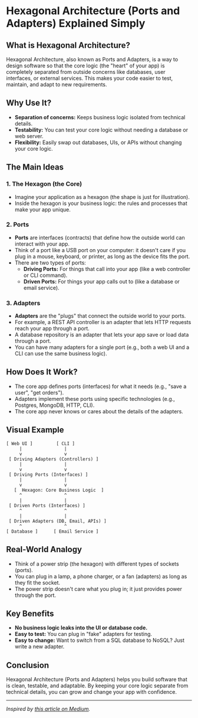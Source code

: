 # Hexagonal Architecture (Ports and Adapters) Explained Simply

## What is Hexagonal Architecture?

Hexagonal Architecture, also known as Ports and Adapters, is a way to design software so that the core logic (the "heart" of your app) is completely separated from outside concerns like databases, user interfaces, or external services. This makes your code easier to test, maintain, and adapt to new requirements.

## Why Use It?
- **Separation of concerns:** Keeps business logic isolated from technical details.
- **Testability:** You can test your core logic without needing a database or web server.
- **Flexibility:** Easily swap out databases, UIs, or APIs without changing your core logic.

## The Main Ideas

### 1. The Hexagon (the Core)
- Imagine your application as a hexagon (the shape is just for illustration).
- Inside the hexagon is your business logic: the rules and processes that make your app unique.

### 2. Ports
- **Ports** are interfaces (contracts) that define how the outside world can interact with your app.
- Think of a port like a USB port on your computer: it doesn't care if you plug in a mouse, keyboard, or printer, as long as the device fits the port.
- There are two types of ports:
  - **Driving Ports:** For things that call into your app (like a web controller or CLI command).
  - **Driven Ports:** For things your app calls out to (like a database or email service).

### 3. Adapters
- **Adapters** are the "plugs" that connect the outside world to your ports.
- For example, a REST API controller is an adapter that lets HTTP requests reach your app through a port.
- A database repository is an adapter that lets your app save or load data through a port.
- You can have many adapters for a single port (e.g., both a web UI and a CLI can use the same business logic).

## How Does It Work?

- The core app defines ports (interfaces) for what it needs (e.g., "save a user", "get orders").
- Adapters implement these ports using specific technologies (e.g., Postgres, MongoDB, HTTP, CLI).
- The core app never knows or cares about the details of the adapters.

## Visual Example

```
[ Web UI ]         [ CLI ]
     |                |
     v                v
 [ Driving Adapters (Controllers) ]
     |                |
     v                v
 [ Driving Ports (Interfaces) ]
     |                |
     v                v
   [  Hexagon: Core Business Logic  ]
     ^                ^
     |                |
 [ Driven Ports (Interfaces) ]
     ^                ^
     |                |
 [ Driven Adapters (DB, Email, APIs) ]
     ^                ^
[ Database ]      [ Email Service ]
```

## Real-World Analogy
- Think of a power strip (the hexagon) with different types of sockets (ports).
- You can plug in a lamp, a phone charger, or a fan (adapters) as long as they fit the socket.
- The power strip doesn't care what you plug in; it just provides power through the port.

## Key Benefits
- **No business logic leaks into the UI or database code.**
- **Easy to test:** You can plug in "fake" adapters for testing.
- **Easy to change:** Want to switch from a SQL database to NoSQL? Just write a new adapter.

## Conclusion
Hexagonal Architecture (Ports and Adapters) helps you build software that is clean, testable, and adaptable. By keeping your core logic separate from technical details, you can grow and change your app with confidence.

---

*Inspired by [this article on Medium](https://medium.com/ssense-tech/hexagonal-architecture-there-are-always-two-sides-to-every-story-bc0780ed7d9c).* 